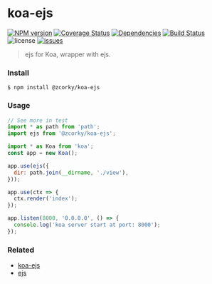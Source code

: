 # koa-ejs

[![NPM version](https://img.shields.io/npm/v/@zcorky/koa-ejs.svg?style=flat)](https://www.npmjs.com/package/@zcorky/koa-ejs)
[![Coverage Status](https://img.shields.io/coveralls/zcorky/koa-ejs.svg?style=flat)](https://coveralls.io/r/zcorky/koa-ejs)
[![Dependencies](https://david-dm.org/@zcorky/koa-ejs/status.svg)](https://david-dm.org/@zcorky/koa-ejs)
[![Build Status](https://travis-ci.com/zcorky/koa-ejs.svg?branch=master)](https://travis-ci.com/zcorky/koa-ejs)
![license](https://img.shields.io/github/license/zcorky/koa-ejs.svg)
[![issues](https://img.shields.io/github/issues/zcorky/koa-ejs.svg)](https://github.com/zcorky/koa-ejs/issues)

> ejs for Koa, wrapper with ejs.

### Install

```
$ npm install @zcorky/koa-ejs
```

### Usage

```javascript
// See more in test
import * as path from 'path';
import ejs from '@zcorky/koa-ejs';

import * as Koa from 'koa';
const app = new Koa();

app.use(ejs({
  dir: path.join(__dirname, './view'),
}));

app.use(ctx => {
  ctx.render('index');
});

app.listen(8000, '0.0.0.0', () => {
  console.log('koa server start at port: 8000');
});
```

### Related
* [koa-ejs](https://github.com/koajs/ejs)
* [ejs](https://github.com/mde/ejs)